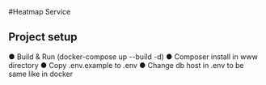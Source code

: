 #Heatmap Service
## Project setup
● Build & Run (docker-compose up --build -d)
● Composer install in www directory
● Copy .env.example to .env
● Change db host in .env to be same like in docker 